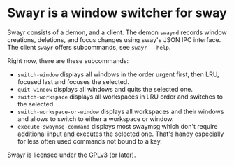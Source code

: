 # Swayr is a window switcher for sway

Swayr consists of a demon, and a client.  The demon `swayrd` records window
creations, deletions, and focus changes using sway's JSON IPC interface.  The
client `swayr` offers subcommands, see `swayr --help`.

Right now, there are these subcommands:
* `switch-window` displays all windows in the order urgent first, then LRU,
  focused last and focuses the selected.
* `quit-window` displays all windows and quits the selected one.
* `switch-workspace` displays all workspaces in LRU order and switches to the
  selected.
* `switch-workspace-or-window` displays all workspaces and their windows and
  allows to switch to either a workspace or window.
* `execute-swaymsg-command` displays most swaymsg which don't require
  additional input and executes the selected one.  That's handy especially for
  less often used commands not bound to a key.


Swayr is licensed under the
[GPLv3](https://www.gnu.org/licenses/gpl-3.0.en.html) (or later).
